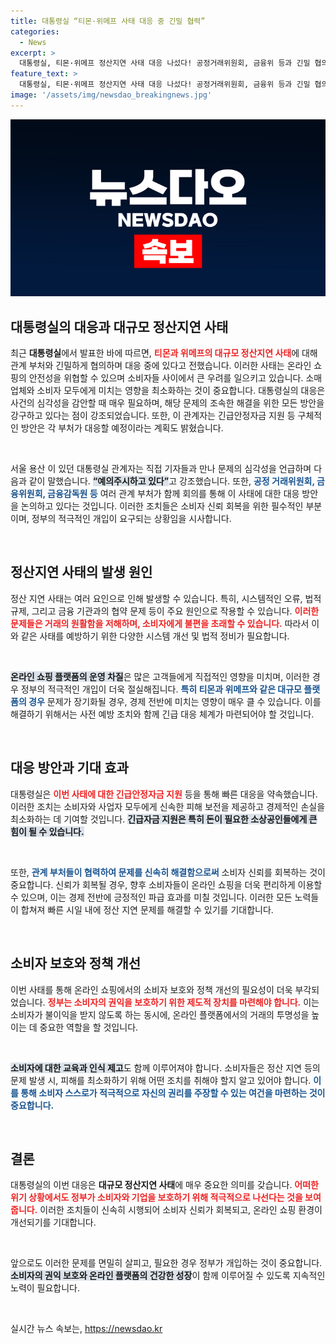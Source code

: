 ```yaml
---
title: 대통령실 “티몬·위메프 사태 대응 중 긴밀 협력”
categories:
  - News
excerpt: >
  대통령실, 티몬·위메프 정산지연 사태 대응 나섰다! 공정거래위원회, 금융위 등과 긴밀 협의 중으로 긴급안정자금 지원 방안도 검토 중. 이 사태의 향방은?
feature_text: >
  대통령실, 티몬·위메프 정산지연 사태 대응 나섰다! 공정거래위원회, 금융위 등과 긴밀 협의 중으로 긴급안정자금 지원 방안도 검토 중. 이 사태의 향방은?
image: '/assets/img/newsdao_breakingnews.jpg'
---
```


<p><img src="/assets/img/newsdao_breakingnews.jpg" alt="cryptoinkorea 속보" /></p>

<h2 data-ke-size="size26">대통령실의 대응과 대규모 정산지연 사태</h2>

<p data-ke-size="size16">최근 <b>대통령실</b>에서 발표한 바에 따르면, <b><span style="color: #ee2323;">티몬과 위메프의 대규모 정산지연 사태</span></b>에 대해 관계 부처와 긴밀하게 협의하며 대응 중에 있다고 전했습니다. 이러한 사태는 온라인 쇼핑의 안전성을 위협할 수 있으며 소비자들 사이에서 큰 우려를 일으키고 있습니다. 소매업체와 소비자 모두에게 미치는 영향을 최소화하는 것이 중요합니다. 대통령실의 대응은 사건의 심각성을 감안할 때 매우 필요하며, 해당 문제의 조속한 해결을 위한 모든 방안을 강구하고 있다는 점이 강조되었습니다. 또한, 이 관계자는 긴급안정자금 지원 등 구체적인 방안은 각 부처가 대응할 예정이라는 계획도 밝혔습니다.</p>

<p data-ke-size="size16">&nbsp;</p>

<p>서울 용산 이 있던 대통령실 관계자는 직접 기자들과 만나 문제의 심각성을 언급하며 다음과 같이 말했습니다. <b><span style="background-color: #21538527;">“예의주시하고 있다”</span></b>고 강조했습니다. 또한, <b><span style="color: #1a5490;">공정 거래위원회, 금융위원회, 금융감독원 등</span></b> 여러 관계 부처가 함께 회의를 통해 이 사태에 대한 대응 방안을 논의하고 있다는 것입니다. 이러한 조치들은 소비자 신뢰 회복을 위한 필수적인 부분이며, 정부의 적극적인 개입이 요구되는 상황임을 시사합니다.</p>

<p data-ke-size="size16">&nbsp;</p>

<h2 data-ke-size="size26">정산지연 사태의 발생 원인</h2>

<p data-ke-size="size16">정산 지연 사태는 여러 요인으로 인해 발생할 수 있습니다. 특히, 시스템적인 오류, 법적 규제, 그리고 금융 기관과의 협약 문제 등이 주요 원인으로 작용할 수 있습니다. <b><span style="color: #ee2323;">이러한 문제들은 거래의 원활함을 저해하며, 소비자에게 불편을 초래할 수 있습니다.</span></b> 따라서 이와 같은 사태를 예방하기 위한 다양한 시스템 개선 및 법적 정비가 필요합니다.</p>

<p data-ke-size="size16">&nbsp;</p>

<p><b><span style="background-color: #21538527;">온라인 쇼핑 플랫폼의 운영 차질</span></b>은 많은 고객들에게 직접적인 영향을 미치며, 이러한 경우 정부의 적극적인 개입이 더욱 절실해집니다. <b><span style="color: #1a5490;">특히 티몬과 위메프와 같은 대규모 플랫폼의 경우</span></b> 문제가 장기화될 경우, 경제 전반에 미치는 영향이 매우 클 수 있습니다. 이를 해결하기 위해서는 사전 예방 조치와 함께 긴급 대응 체계가 마련되어야 할 것입니다.</p>

<p data-ke-size="size16">&nbsp;</p>

<h2 data-ke-size="size26">대응 방안과 기대 효과</h2>

<p data-ke-size="size16">대통령실은 <b><span style="color: #ee2323;">이번 사태에 대한 긴급안정자금 지원</span></b> 등을 통해 빠른 대응을 약속했습니다. 이러한 조치는 소비자와 사업자 모두에게 신속한 피해 보전을 제공하고 경제적인 손실을 최소화하는 데 기여할 것입니다. <b><span style="background-color: #21538527;">긴급자금 지원은 특히 돈이 필요한 소상공인들에게 큰 힘이 될 수 있습니다.</span></b></p>

<p data-ke-size="size16">&nbsp;</p>

<p>또한, <b><span style="color: #1a5490;">관계 부처들이 협력하여 문제를 신속히 해결함으로써</span></b> 소비자 신뢰를 회복하는 것이 중요합니다. 신뢰가 회복될 경우, 향후 소비자들이 온라인 쇼핑을 더욱 편리하게 이용할 수 있으며, 이는 경제 전반에 긍정적인 파급 효과를 미칠 것입니다. 이러한 모든 노력들이 합쳐져 빠른 시일 내에 정산 지연 문제를 해결할 수 있기를 기대합니다.</p>

<p data-ke-size="size16">&nbsp;</p>

<h2 data-ke-size="size26">소비자 보호와 정책 개선</h2>

<p data-ke-size="size16">이번 사태를 통해 온라인 쇼핑에서의 소비자 보호와 정책 개선의 필요성이 더욱 부각되었습니다. <b><span style="color: #ee2323;">정부는 소비자의 권익을 보호하기 위한 제도적 장치를 마련해야 합니다.</span></b> 이는 소비자가 불이익을 받지 않도록 하는 동시에, 온라인 플랫폼에서의 거래의 투명성을 높이는 데 중요한 역할을 할 것입니다.</p>

<p data-ke-size="size16">&nbsp;</p>

<p><b><span style="background-color: #21538527;">소비자에 대한 교육과 인식 제고</span></b>도 함께 이루어져야 합니다. 소비자들은 정산 지연 등의 문제 발생 시, 피해를 최소화하기 위해 어떤 조치를 취해야 할지 알고 있어야 합니다. <b><span style="color: #1a5490;">이를 통해 소비자 스스로가 적극적으로 자신의 권리를 주장할 수 있는 여건을 마련하는 것이 중요합니다.</span></b></p>

<p data-ke-size="size16">&nbsp;</p>

<h2 data-ke-size="size26">결론</h2>

<p data-ke-size="size16">대통령실의 이번 대응은 <b>대규모 정산지연 사태</b>에 매우 중요한 의미를 갖습니다. <b><span style="color: #ee2323;">어떠한 위기 상황에서도 정부가 소비자와 기업을 보호하기 위해 적극적으로 나선다는 것을 보여줍니다.</span></b> 이러한 조치들이 신속히 시행되어 소비자 신뢰가 회복되고, 온라인 쇼핑 환경이 개선되기를 기대합니다.</p>

<p data-ke-size="size16">&nbsp;</p>

<p>앞으로도 이러한 문제를 면밀히 살피고, 필요한 경우 정부가 개입하는 것이 중요합니다. <b><span style="background-color: #21538527;">소비자의 권익 보호와 온라인 플랫폼의 건강한 성장</span></b>이 함께 이루어질 수 있도록 지속적인 노력이 필요합니다. </p>

<p data-ke-size="size16">&nbsp;</p>
실시간 뉴스 속보는, <a href="https://newsdao.kr" rel="dofollow">https://newsdao.kr</a>


